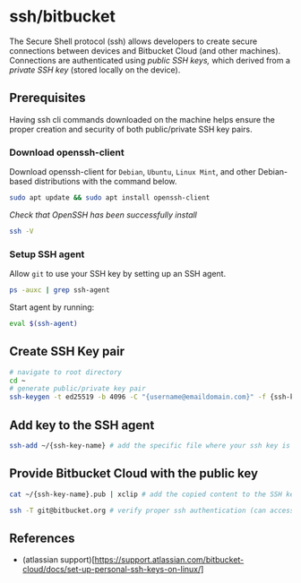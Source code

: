 # ssh/bitbucket

The Secure Shell protocol (ssh) allows developers to create secure connections between devices and Bitbucket Cloud (and other machines).
Connections are authenticated using _public SSH keys,_ which derived from a _private SSH key_ (stored locally on the device).

## Prerequisites
Having ssh cli commands downloaded on the machine helps ensure the proper creation and security of both public/private SSH key pairs. 

### Download openssh-client
Download openssh-client for `Debian`, `Ubuntu`, `Linux Mint`, and other Debian-based distributions with the command below.

```bash
sudo apt update && sudo apt install openssh-client
```

_Check that OpenSSH has been successfully install_
```bash
ssh -V
```

### Setup SSH agent
Allow `git` to use your SSH key by setting up an SSH agent.

```bash
ps -auxc | grep ssh-agent
```

Start agent by running:

```bash
eval $(ssh-agent)
```

## Create SSH Key pair

```bash
# navigate to root directory
cd ~
# generate public/private key pair
ssh-keygen -t ed25519 -b 4096 -C "{username@emaildomain.com}" -f {ssh-key-name}
```

## Add key to the SSH agent

```bash 
ssh-add ~/{ssh-key-name} # add the specific file where your ssh key is located
```

## Provide Bitbucket Cloud with the public key

```bash
cat ~/{ssh-key-name}.pub | xclip # add the copied content to the SSH keys panel within your Personal Bitbucket settings.

ssh -T git@bitbucket.org # verify proper ssh authentication (can access Bitbucket using git)
```


## References

- (atlassian support)[https://support.atlassian.com/bitbucket-cloud/docs/set-up-personal-ssh-keys-on-linux/]